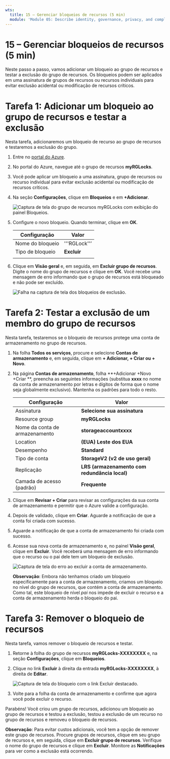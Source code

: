 ```yaml
---
wts:
  title: 15 – Gerenciar bloqueios de recursos (5 min)
  module: 'Module 05: Describe identity, governance, privacy, and compliance features'
---
```

# <a name="15---manage-resource-locks-5-min"></a>15 – Gerenciar bloqueios de recursos (5 min)

Neste passo a passo, vamos adicionar um bloqueio ao grupo de recursos e testar a exclusão do grupo de recursos. Os bloqueios podem ser aplicados em uma assinatura de grupos de recursos ou recursos individuais para evitar exclusão acidental ou modificação de recursos críticos.  


# <a name="task-1--add-a-lock-to-the-resource-group-and-test-deletion"></a>Tarefa 1:  Adicionar um bloqueio ao grupo de recursos e testar a exclusão

Nesta tarefa, adicionaremos um bloqueio de recurso ao grupo de recursos e testaremos a exclusão do grupo. 

1. Entre no [portal do Azure](https://portal.azure.com).

2. No portal do Azure, navegue até o grupo de recursos **myRGLocks**.

3. Você pode aplicar um bloqueio a uma assinatura, grupo de recursos ou recurso individual para evitar exclusão acidental ou modificação de recursos críticos. 

4. Na seção **Configurações**, clique em **Bloqueios** e em **+Adicionar**. 

    ![Captura de tela do grupo de recursos myRGLocks com exibição do painel Bloqueios.](../images/1601.png)

5. Configure o novo bloqueio. Quando terminar, clique em **OK**. 

    | Configuração | Valor |
    | -- | -- |
    | Nome do bloqueio | '''RGLock''’ |
    | Tipo de bloqueio | **Excluir** |
    | | |

6. Clique em **Visão geral** e, em seguida, em **Excluir grupo de recursos**. Digite o nome do grupo de recursos e clique em **OK**. Você recebe uma mensagem de erro informando que o grupo de recursos está bloqueado e não pode ser excluído.

    ![Falha na captura de tela dos bloqueios de exclusão.](../images/1602.png)

# <a name="task-2-test-deleting-a-member-of-the-resource-group"></a>Tarefa 2: Testar a exclusão de um membro do grupo de recursos

Nesta tarefa, testaremos se o bloqueio de recursos protege uma conta de armazenamento no grupo de recursos. 

1. Na folha **Todos os serviços**, procure e selecione **Contas de armazenamento** e, em seguida, clique em **+ Adicionar, + Criar ou + Novo**. 

2. Na página **Contas de armazenamento**, folha **+Adicionar +Novo +Criar **, preencha as seguintes informações (substitua **xxxx** no nome da conta de armazenamento por letras e dígitos de forma que o nome seja globalmente exclusivo). Mantenha os padrões para todo o resto.

    | Configuração | Valor | 
    | --- | --- |
    | Assinatura | **Selecione sua assinatura** |
    | Resource group | **myRGLocks** |
    | Nome da conta de armazenamento | **storageaccountxxxx** |
    | Location | **(EUA) Leste dos EUA**  |
    | Desempenho | **Standard** |
    | Tipo de conta | **StorageV2 (v2 de uso geral)** |
    | Replicação | **LRS (armazenamento com redundância local)** |
    | Camada de acesso (padrão) | **Frequente** |
   

3. Clique em **Revisar + Criar** para revisar as configurações da sua conta de armazenamento e permitir que o Azure valide a configuração. 

4. Depois de validado, clique em **Criar**. Aguarde a notificação de que a conta foi criada com sucesso. 

5.  Aguarde a notificação de que a conta de armazenamento foi criada com sucesso. 

6. Acesse sua nova conta de armazenamento e, no painel **Visão geral**, clique em **Excluir**. Você receberá uma mensagem de erro informando que o recurso ou o pai dele tem um bloqueio de exclusão. 

    ![Captura de tela do erro ao excluir a conta de armazenamento.](../images/1603.png)

    **Observação**: Embora não tenhamos criado um bloqueio especificamente para a conta de armazenamento, criamos um bloqueio no nível do grupo de recursos, que contém a conta de armazenamento. Como tal, este bloqueio de nível *pai* nos impede de excluir o recurso e a conta de armazenamento herda o bloqueio do pai.

# <a name="task-3-remove-the-resource-lock"></a>Tarefa 3: Remover o bloqueio de recursos

Nesta tarefa, vamos remover o bloqueio de recursos e testar. 

1. Retorne à folha do grupo de recursos **myRGLocks-XXXXXXXX** e, na seção **Configurações**, clique em **Bloqueios**.
    
2. Clique no link **Excluir** à direita da entrada **myRGLocks-XXXXXXXX**, à direita de **Editar**.

    ![Captura de tela do bloqueio com o link Excluir destacado.](../images/1604.png)

3. Volte para a folha da conta de armazenamento e confirme que agora você pode excluir o recurso.

Parabéns! Você criou um grupo de recursos, adicionou um bloqueio ao grupo de recursos e testou a exclusão, testou a exclusão de um recurso no grupo de recursos e removeu o bloqueio de recursos. 

**Observação**: Para evitar custos adicionais, você tem a opção de remover este grupo de recursos. Procure grupos de recursos, clique em seu grupo de recursos e, em seguida, clique em **Excluir grupo de recursos**. Verifique o nome do grupo de recursos e clique em **Excluir**. Monitore as **Notificações** para ver como a exclusão está ocorrendo.
